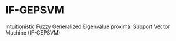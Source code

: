 # IF-GEPSVM
 Intuitionistic Fuzzy Generalized Eigenvalue proximal Support Vector Machine (IF-GEPSVM)
